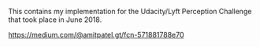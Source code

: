 This contains my implementation for the Udacity/Lyft Perception Challenge that took place in June 2018.

https://medium.com/@amitpatel.gt/fcn-571881788e70
